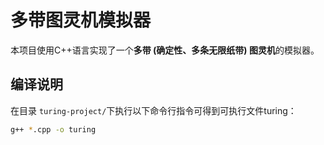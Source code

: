 # 多带图灵机模拟器

本项目使用C++语言实现了一个**多带 (确定性、多条无限纸带) 图灵机**的模拟器。



## 编译说明

在目录 `turing-project/`下执行以下命令行指令可得到可执行文件turing：

```sh
g++ *.cpp -o turing
```

